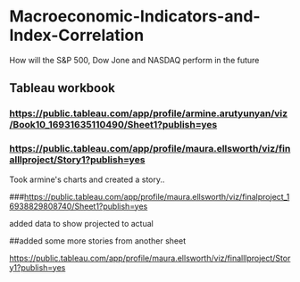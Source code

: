 # Macroeconomic-Indicators-and-Index-Correlation
How will the S&amp;P 500, Dow Jone and NASDAQ perform in the future

## Tableau workbook

### https://public.tableau.com/app/profile/armine.arutyunyan/viz/Book10_16931635110490/Sheet1?publish=yes

### https://public.tableau.com/app/profile/maura.ellsworth/viz/finalllproject/Story1?publish=yes

Took armine's charts and created a story.. 


###https://public.tableau.com/app/profile/maura.ellsworth/viz/finalproject_16938829808740/Sheet1?publish=yes

added data to show projected to actual 


##added some more stories from another sheet 

https://public.tableau.com/app/profile/maura.ellsworth/viz/finalllproject/Story1?publish=yes

